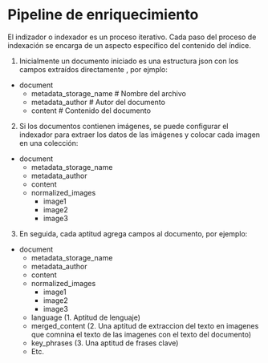 # Pipeline de enriquecimiento

El indizador o indexador es un proceso iterativo. Cada paso del proceso de indexación se encarga de un aspecto específico del contenido del índice. 

1. Inicialmente un documento iniciado es una estructura json  con los campos extraídos directamente , por ejmplo: 

* document 
    - metadata_storage_name # Nombre del archivo
    - metadata_author # Autor del documento
    - content # Contenido del documento

2. Si los documentos contienen imágenes, se puede configurar el indexador para extraer los datos de las imágenes y colocar cada imagen en una colección: 

* document
    - metadata_storage_name
    - metadata_author
    - content
    - normalized_images
        - image1
        - image2
        - image3

3. En seguida, cada aptitud agrega campos al documento, por ejemplo:

* document
    - metadata_storage_name
    - metadata_author
    - content
    - normalized_images
        - image1
        - image2
        - image3
    - language (1. Aptitud de lenguaje)
    - merged_content (2. Una aptitud de extraccion del texto en imagenes que comnina el texto de las imagenes con el texto del documento)
    - key_phrases (3. Una aptitud de frases clave)
    - Etc.
